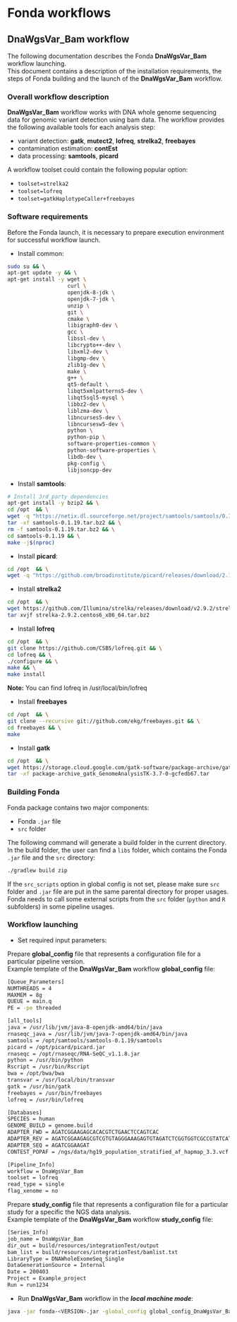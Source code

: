# Fonda workflows

## DnaWgsVar_Bam workflow

The following documentation describes the Fonda **DnaWgsVar_Bam** workflow launching.  
This document contains a description of the installation requirements, the steps of Fonda building and the launch of the **DnaWgsVar_Bam** workflow.

### Overall workflow description

**DnaWgsVar_Bam** workflow works with DNA whole genome sequencing data for genomic variant detection using bam data.
The workflow provides the following available tools for each analysis step:

- variant detection: **gatk**, **mutect2**, **lofreq**, **strelka2**, **freebayes**
- contamination estimation: **contEst**
- data processing: **samtools**, **picard**

A workflow toolset could contain the following popular option:

- `toolset=strelka2`
- `toolset=lofreq`
- `toolset=gatkHaplotypeCaller+freebayes`

### Software requirements

Before the Fonda launch, it is necessary to prepare execution environment for successful workflow launch.

- Install common:

```bash
sudo su && \ 
apt-get update -y && \ 
apt-get install -y wget \
                   curl \
                   openjdk-8-jdk \
                   openjdk-7-jdk \
                   unzip \
                   git \
                   cmake \
                   libigraph0-dev \
                   gcc \
                   libssl-dev \
                   libcrypto++-dev \
                   libxml2-dev \
                   libgmp-dev \
                   zlib1g-dev \
                   make \
                   g++ \
                   qt5-default \
                   libqt5xmlpatterns5-dev \
                   libqt5sql5-mysql \
                   libbz2-dev \
                   liblzma-dev \
                   libncurses5-dev \
                   libncursesw5-dev \
                   python \
                   python-pip \
                   software-properties-common \
                   python-software-properties \
                   libdb-dev \
                   pkg-config \
                   libjsoncpp-dev
```

-  Install **samtools**:

```bash
# Install 3rd party dependencies
apt-get install -y bzip2 && \
cd /opt  && \
wget -q "https://netix.dl.sourceforge.net/project/samtools/samtools/0.1.19/samtools-0.1.19.tar.bz2" && \
tar -xf samtools-0.1.19.tar.bz2 && \
rm -f samtools-0.1.19.tar.bz2 && \
cd samtools-0.1.19 && \
make -j$(nproc)
```

-  Install **picard**:

```bash
cd /opt  && \
wget -q "https://github.com/broadinstitute/picard/releases/download/2.10.3/picard.jar"
```

- Install **strelka2**

```bash
cd /opt  && \
wget https://github.com/Illumina/strelka/releases/download/v2.9.2/strelka-2.9.2.centos6_x86_64.tar.bz2  && \
tar xvjf strelka-2.9.2.centos6_x86_64.tar.bz2
```

- Install **lofreq**

```bash
cd /opt  && \
git clone https://github.com/CSB5/lofreq.git && \
cd lofreq && \
./configure && \
make && \
make install
```
**Note:** You can find lofreq in /usr/local/bin/lofreq

- Install **freebayes**

```bash
cd /opt  && \
git clone --recursive git://github.com/ekg/freebayes.git && \
cd freebayes && \
make
```

- Install **gatk**

```bash
cd /opt  && \
wget https://storage.cloud.google.com/gatk-software/package-archive/gatk/GenomeAnalysisTK-3.7-0-gcfedb67.tar.bz2 && \
tar -xf package-archive_gatk_GenomeAnalysisTK-3.7-0-gcfedb67.tar
```

### Building Fonda

Fonda package contains two major components:

- Fonda `.jar` file
- `src` folder

The following command will generate a build folder in the current directory. In the build folder, the user can find a `libs` folder, which contains the Fonda `.jar` file and the `src` directory:

```bash
./gradlew build zip
```

If the `src_scripts` option in global config is not set, please make sure `src` folder and `.jar` file are put 
in the same parental directory for proper usages. Fonda needs to call some external scripts from the `src` folder 
(`python` and `R` subfolders) in some pipeline usages.

### Workflow launching

- Set required input parameters:

Prepare **global_config** file that represents a configuration file for a particular pipeline version.  
Example template of the **DnaWgsVar_Bam** workflow **global\_config** file:

```bash
[Queue_Parameters]
NUMTHREADS = 4
MAXMEM = 8g
QUEUE = main.q
PE = -pe threaded

[all_tools]
java = /usr/lib/jvm/java-8-openjdk-amd64/bin/java
rnaseqc_java = /usr/lib/jvm/java-7-openjdk-amd64/bin/java
samtools = /opt/samtools/samtools-0.1.19/samtools
picard = /opt/picard/picard.jar
rnaseqc = /opt/rnaseqc/RNA-SeQC_v1.1.8.jar
python = /usr/bin/python
Rscript = /usr/bin/Rscript
bwa = /opt/bwa/bwa
transvar = /usr/local/bin/transvar
gatk = /usr/bin/gatk
freebayes = /usr/bin/freebayes
lofreq = /usr/bin/lofreq

[Databases]
SPECIES = human
GENOME_BUILD = genome.build
ADAPTER_FWD = AGATCGGAAGAGCACACGTCTGAACTCCAGTCAC
ADAPTER_REV = AGATCGGAAGAGCGTCGTGTAGGGAAAGAGTGTAGATCTCGGTGGTCGCCGTATCATT
ADAPTER_SEQ = AGATCGGAAGAT
CONTEST_POPAF = /ngs/data/hg19_population_stratified_af_hapmap_3.3.vcf

[Pipeline_Info]
workflow = DnaWgsVar_Bam
toolset = lofreq
read_type = single
flag_xenome = no
```

Prepare **study_config** file that represents a configuration file for a particular study for a specific the NGS data analysis.  
Example template of the **DnaWgsVar_Bam** workflow **study\_config** file:

```bash
[Series_Info]
job_name = DnaWgsVar_Bam
dir_out = build/resources/integrationTest/output
bam_list = build/resources/integrationTest/bamlist.txt
LibraryType = DNAWholeExomeSeq_Single
DataGenerationSource = Internal
Date = 200403
Project = Example_project
Run = run1234
```

- Run **DnaWgsVar_Bam** workflow in the **_local machine mode_**:

```bash
java -jar fonda-<VERSION>.jar -global_config global_config_DnaWgsVar_Bam_v1.1.txt -study_config config_DnaWgsVar_Bam_test.txt -local
```
